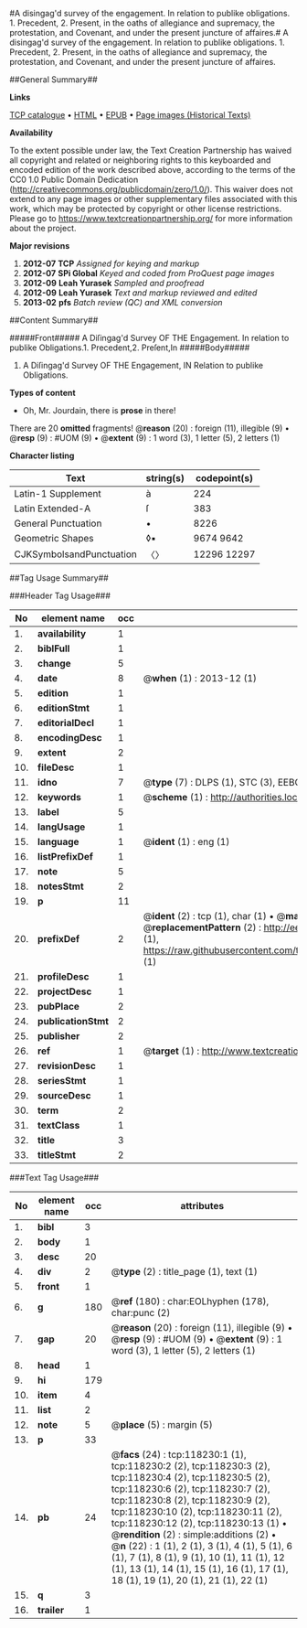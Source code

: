 #A disingag'd survey of the engagement. In relation to publike obligations. 1. Precedent, 2. Present, in the oaths of allegiance and supremacy, the protestation, and Covenant, and under the present juncture of affaires.#
A disingag'd survey of the engagement. In relation to publike obligations. 1. Precedent, 2. Present, in the oaths of allegiance and supremacy, the protestation, and Covenant, and under the present juncture of affaires.

##General Summary##

**Links**

[TCP catalogue](http://www.ota.ox.ac.uk/tcp/)  • 
[HTML](http://tei.it.ox.ac.uk/tcp/Texts-HTML/free/A81/A81914.html)  • 
[EPUB](http://tei.it.ox.ac.uk/tcp/Texts-EPUB/free/A81/A81914.epub) • 
[Page images (Historical Texts)](https://historicaltexts.jisc.ac.uk/eebo-99865971e)

**Availability**

To the extent possible under law, the Text Creation Partnership has waived all copyright and related or neighboring rights to this keyboarded and encoded edition of the work described above, according to the terms of the CC0 1.0 Public Domain Dedication (http://creativecommons.org/publicdomain/zero/1.0/). This waiver does not extend to any page images or other supplementary files associated with this work, which may be protected by copyright or other license restrictions. Please go to https://www.textcreationpartnership.org/ for more information about the project.

**Major revisions**

1. __2012-07__ __TCP__ *Assigned for keying and markup*
1. __2012-07__ __SPi Global__ *Keyed and coded from ProQuest page images*
1. __2012-09__ __Leah Yurasek__ *Sampled and proofread*
1. __2012-09__ __Leah Yurasek__ *Text and markup reviewed and edited*
1. __2013-02__ __pfs__ *Batch review (QC) and XML conversion*

##Content Summary##

#####Front#####
A Diſingag'd Survey OF THE Engagement. In relation to publike Obligations.1. Precedent,2. Preſent,In
#####Body#####

1. A Diſingag'd Survey OF THE Engagement, IN Relation to publike Obligations.

**Types of content**

  * Oh, Mr. Jourdain, there is **prose** in there!

There are 20 **omitted** fragments! 
 @__reason__ (20) : foreign (11), illegible (9)  •  @__resp__ (9) : #UOM (9)  •  @__extent__ (9) : 1 word (3), 1 letter (5), 2 letters (1)

**Character listing**


|Text|string(s)|codepoint(s)|
|---|---|---|
|Latin-1 Supplement|à|224|
|Latin Extended-A|ſ|383|
|General Punctuation|•|8226|
|Geometric Shapes|◊▪|9674 9642|
|CJKSymbolsandPunctuation|〈〉|12296 12297|

##Tag Usage Summary##

###Header Tag Usage###

|No|element name|occ|attributes|
|---|---|---|---|
|1.|__availability__|1||
|2.|__biblFull__|1||
|3.|__change__|5||
|4.|__date__|8| @__when__ (1) : 2013-12 (1)|
|5.|__edition__|1||
|6.|__editionStmt__|1||
|7.|__editorialDecl__|1||
|8.|__encodingDesc__|1||
|9.|__extent__|2||
|10.|__fileDesc__|1||
|11.|__idno__|7| @__type__ (7) : DLPS (1), STC (3), EEBO-CITATION (1), PROQUEST (1), VID (1)|
|12.|__keywords__|1| @__scheme__ (1) : http://authorities.loc.gov/ (1)|
|13.|__label__|5||
|14.|__langUsage__|1||
|15.|__language__|1| @__ident__ (1) : eng (1)|
|16.|__listPrefixDef__|1||
|17.|__note__|5||
|18.|__notesStmt__|2||
|19.|__p__|11||
|20.|__prefixDef__|2| @__ident__ (2) : tcp (1), char (1)  •  @__matchPattern__ (2) : ([0-9\-]+):([0-9IVX]+) (1), (.+) (1)  •  @__replacementPattern__ (2) : http://eebo.chadwyck.com/downloadtiff?vid=$1&page=$2 (1), https://raw.githubusercontent.com/textcreationpartnership/Texts/master/tcpchars.xml#$1 (1)|
|21.|__profileDesc__|1||
|22.|__projectDesc__|1||
|23.|__pubPlace__|2||
|24.|__publicationStmt__|2||
|25.|__publisher__|2||
|26.|__ref__|1| @__target__ (1) : http://www.textcreationpartnership.org/docs/. (1)|
|27.|__revisionDesc__|1||
|28.|__seriesStmt__|1||
|29.|__sourceDesc__|1||
|30.|__term__|2||
|31.|__textClass__|1||
|32.|__title__|3||
|33.|__titleStmt__|2||


###Text Tag Usage###

|No|element name|occ|attributes|
|---|---|---|---|
|1.|__bibl__|3||
|2.|__body__|1||
|3.|__desc__|20||
|4.|__div__|2| @__type__ (2) : title_page (1), text (1)|
|5.|__front__|1||
|6.|__g__|180| @__ref__ (180) : char:EOLhyphen (178), char:punc (2)|
|7.|__gap__|20| @__reason__ (20) : foreign (11), illegible (9)  •  @__resp__ (9) : #UOM (9)  •  @__extent__ (9) : 1 word (3), 1 letter (5), 2 letters (1)|
|8.|__head__|1||
|9.|__hi__|179||
|10.|__item__|4||
|11.|__list__|2||
|12.|__note__|5| @__place__ (5) : margin (5)|
|13.|__p__|33||
|14.|__pb__|24| @__facs__ (24) : tcp:118230:1 (1), tcp:118230:2 (2), tcp:118230:3 (2), tcp:118230:4 (2), tcp:118230:5 (2), tcp:118230:6 (2), tcp:118230:7 (2), tcp:118230:8 (2), tcp:118230:9 (2), tcp:118230:10 (2), tcp:118230:11 (2), tcp:118230:12 (2), tcp:118230:13 (1)  •  @__rendition__ (2) : simple:additions (2)  •  @__n__ (22) : 1 (1), 2 (1), 3 (1), 4 (1), 5 (1), 6 (1), 7 (1), 8 (1), 9 (1), 10 (1), 11 (1), 12 (1), 13 (1), 14 (1), 15 (1), 16 (1), 17 (1), 18 (1), 19 (1), 20 (1), 21 (1), 22 (1)|
|15.|__q__|3||
|16.|__trailer__|1||
